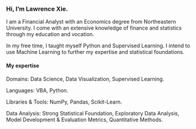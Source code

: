 ### Hi, I’m Lawrence Xie.

I am a Financial Analyst with an Economics degree from Northeastern University. I come with an extensive knowledge of finance and statistics through my education and vocation.  

In my free time, I taught myself Python and Supervised Learning. I intend to use Machine Learning to further my expertise and statistical foundations. 

#### My expertise

Domains: Data Science, Data Visualization, Supervised Learning.

Languages: VBA, Python. 

Libraries & Tools: NumPy, Pandas, Scikit-Learn. 

Data Analysis: Strong Statistical Foundation, Exploratory Data Analysis, Model Development & Evaluation Metrics, Quantitative Methods.

